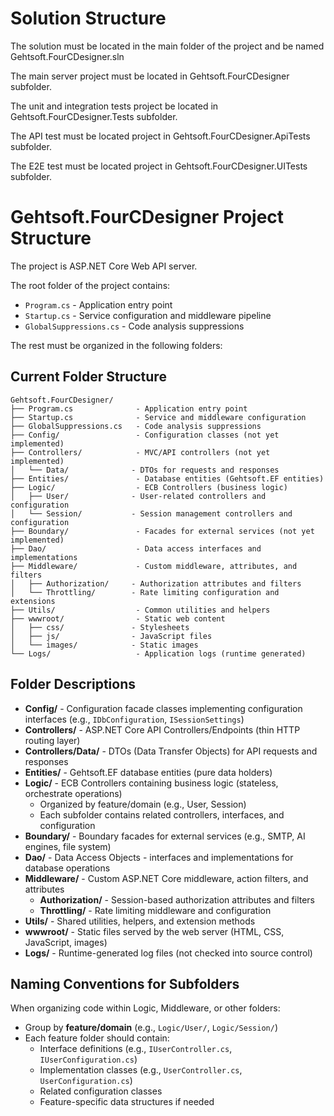 # Solution Structure

The solution must be located in the main folder of the project and be named Gehtsoft.FourCDesigner.sln

The main server project must be located in Gehtsoft.FourCDesigner subfolder.

The unit and integration tests project be located in Gehtsoft.FourCDesigner.Tests subfolder.

The API test must be located project in Gehtsoft.FourCDesigner.ApiTests subfolder.

The E2E test must be located project in Gehtsoft.FourCDesigner.UITests subfolder.

# Gehtsoft.FourCDesigner Project Structure

The project is ASP.NET Core Web API server.

The root folder of the project contains:
- `Program.cs` - Application entry point
- `Startup.cs` - Service configuration and middleware pipeline
- `GlobalSuppressions.cs` - Code analysis suppressions

The rest must be organized in the following folders:

## Current Folder Structure

```
Gehtsoft.FourCDesigner/
├── Program.cs              - Application entry point
├── Startup.cs              - Service and middleware configuration
├── GlobalSuppressions.cs   - Code analysis suppressions
├── Config/                 - Configuration classes (not yet implemented)
├── Controllers/            - MVC/API controllers (not yet implemented)
│   └── Data/              - DTOs for requests and responses
├── Entities/               - Database entities (Gehtsoft.EF entities)
├── Logic/                  - ECB Controllers (business logic)
│   ├── User/              - User-related controllers and configuration
│   └── Session/           - Session management controllers and configuration
├── Boundary/               - Facades for external services (not yet implemented)
├── Dao/                    - Data access interfaces and implementations
├── Middleware/             - Custom middleware, attributes, and filters
│   ├── Authorization/     - Authorization attributes and filters
│   └── Throttling/        - Rate limiting configuration and extensions
├── Utils/                  - Common utilities and helpers
├── wwwroot/                - Static web content
│   ├── css/               - Stylesheets
│   ├── js/                - JavaScript files
│   └── images/            - Static images
└── Logs/                   - Application logs (runtime generated)
```

## Folder Descriptions

- **Config/** - Configuration facade classes implementing configuration interfaces (e.g., `IDbConfiguration`, `ISessionSettings`)
- **Controllers/** - ASP.NET Core API Controllers/Endpoints (thin HTTP routing layer)
- **Controllers/Data/** - DTOs (Data Transfer Objects) for API requests and responses
- **Entities/** - Gehtsoft.EF database entities (pure data holders)
- **Logic/** - ECB Controllers containing business logic (stateless, orchestrate operations)
  - Organized by feature/domain (e.g., User, Session)
  - Each subfolder contains related controllers, interfaces, and configuration
- **Boundary/** - Boundary facades for external services (e.g., SMTP, AI engines, file system)
- **Dao/** - Data Access Objects - interfaces and implementations for database operations
- **Middleware/** - Custom ASP.NET Core middleware, action filters, and attributes
  - **Authorization/** - Session-based authorization attributes and filters
  - **Throttling/** - Rate limiting middleware and configuration
- **Utils/** - Shared utilities, helpers, and extension methods
- **wwwroot/** - Static files served by the web server (HTML, CSS, JavaScript, images)
- **Logs/** - Runtime-generated log files (not checked into source control)

## Naming Conventions for Subfolders

When organizing code within Logic, Middleware, or other folders:
- Group by **feature/domain** (e.g., `Logic/User/`, `Logic/Session/`)
- Each feature folder should contain:
  - Interface definitions (e.g., `IUserController.cs`, `IUserConfiguration.cs`)
  - Implementation classes (e.g., `UserController.cs`, `UserConfiguration.cs`)
  - Related configuration classes
  - Feature-specific data structures if needed




